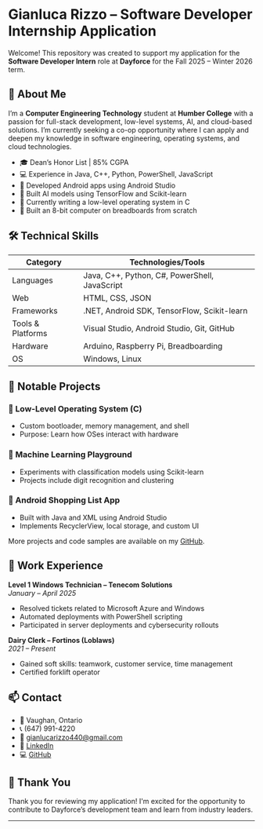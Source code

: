 # Gianluca Rizzo – Software Developer Internship Application

Welcome! This repository was created to support my application for the **Software Developer Intern** role at **Dayforce** for the Fall 2025 – Winter 2026 term.

## 📌 About Me

I’m a **Computer Engineering Technology** student at **Humber College** with a passion for full-stack development, low-level systems, AI, and cloud-based solutions. I’m currently seeking a co-op opportunity where I can apply and deepen my knowledge in software engineering, operating systems, and cloud technologies.

- 🎓 Dean’s Honor List | 85% CGPA
- 💻 Experience in Java, C++, Python, PowerShell, JavaScript
- 📱 Developed Android apps using Android Studio
- 🤖 Built AI models using TensorFlow and Scikit-learn
- 🧠 Currently writing a low-level operating system in C
- 🔌 Built an 8-bit computer on breadboards from scratch

## 🛠️ Technical Skills

| Category         | Technologies/Tools                           |
|------------------|-----------------------------------------------|
| Languages        | Java, C++, Python, C#, PowerShell, JavaScript |
| Web              | HTML, CSS, JSON                               |
| Frameworks       | .NET, Android SDK, TensorFlow, Scikit-learn   |
| Tools & Platforms| Visual Studio, Android Studio, Git, GitHub    |
| Hardware         | Arduino, Raspberry Pi, Breadboarding          |
| OS               | Windows, Linux                                |

## 🧪 Notable Projects

### 🔧 Low-Level Operating System (C)
- Custom bootloader, memory management, and shell
- Purpose: Learn how OSes interact with hardware

### 🤖 Machine Learning Playground
- Experiments with classification models using Scikit-learn
- Projects include digit recognition and clustering

### 📱 Android Shopping List App
- Built with Java and XML using Android Studio
- Implements RecyclerView, local storage, and custom UI

More projects and code samples are available on my [GitHub](https://github.com/yourusername).

## 💼 Work Experience

**Level 1 Windows Technician – Tenecom Solutions**  
*January – April 2025*  
- Resolved tickets related to Microsoft Azure and Windows  
- Automated deployments with PowerShell scripting  
- Participated in server deployments and cybersecurity rollouts

**Dairy Clerk – Fortinos (Loblaws)**  
*2021 – Present*  
- Gained soft skills: teamwork, customer service, time management  
- Certified forklift operator

## 📫 Contact

- 📍 Vaughan, Ontario  
- 📞 (647) 991-4220  
- 📧 gianlucarizzo440@gmail.com  
- 🔗 [LinkedIn](https://linkedin.com/in/your-link)  
- 💻 [GitHub](https://github.com/yourusername)

## 🙏 Thank You

Thank you for reviewing my application! I'm excited for the opportunity to contribute to Dayforce’s development team and learn from industry leaders.

---



